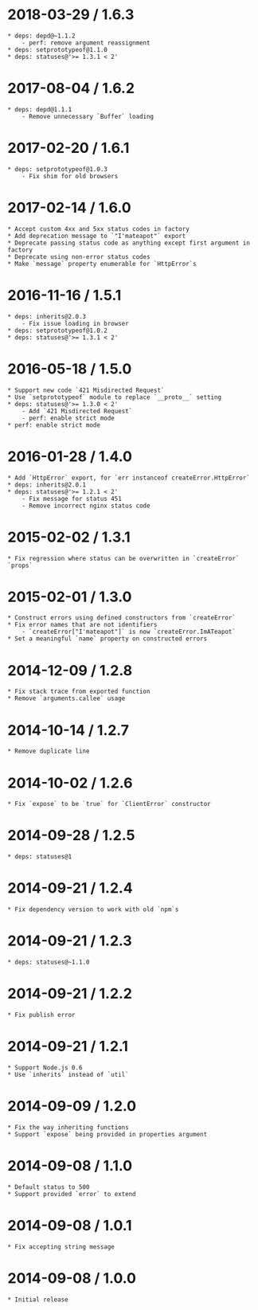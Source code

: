 2018-03-29 / 1.6.3
==================

	* deps: depd@~1.1.2
		- perf: remove argument reassignment
	* deps: setprototypeof@1.1.0
	* deps: statuses@'>= 1.3.1 < 2'

2017-08-04 / 1.6.2
==================

	* deps: depd@1.1.1
		- Remove unnecessary `Buffer` loading

2017-02-20 / 1.6.1
==================

	* deps: setprototypeof@1.0.3
		- Fix shim for old browsers

2017-02-14 / 1.6.0
==================

	* Accept custom 4xx and 5xx status codes in factory
	* Add deprecation message to `"I'mateapot"` export
	* Deprecate passing status code as anything except first argument in factory
	* Deprecate using non-error status codes
	* Make `message` property enumerable for `HttpError`s

2016-11-16 / 1.5.1
==================

	* deps: inherits@2.0.3
		- Fix issue loading in browser
	* deps: setprototypeof@1.0.2
	* deps: statuses@'>= 1.3.1 < 2'

2016-05-18 / 1.5.0
==================

	* Support new code `421 Misdirected Request`
	* Use `setprototypeof` module to replace `__proto__` setting
	* deps: statuses@'>= 1.3.0 < 2'
		- Add `421 Misdirected Request`
		- perf: enable strict mode
	* perf: enable strict mode

2016-01-28 / 1.4.0
==================

	* Add `HttpError` export, for `err instanceof createError.HttpError`
	* deps: inherits@2.0.1
	* deps: statuses@'>= 1.2.1 < 2'
		- Fix message for status 451
		- Remove incorrect nginx status code

2015-02-02 / 1.3.1
==================

	* Fix regression where status can be overwritten in `createError` `props`

2015-02-01 / 1.3.0
==================

	* Construct errors using defined constructors from `createError`
	* Fix error names that are not identifiers
		- `createError["I'mateapot"]` is now `createError.ImATeapot`
	* Set a meaningful `name` property on constructed errors

2014-12-09 / 1.2.8
==================

	* Fix stack trace from exported function
	* Remove `arguments.callee` usage

2014-10-14 / 1.2.7
==================

	* Remove duplicate line

2014-10-02 / 1.2.6
==================

	* Fix `expose` to be `true` for `ClientError` constructor

2014-09-28 / 1.2.5
==================

	* deps: statuses@1

2014-09-21 / 1.2.4
==================

	* Fix dependency version to work with old `npm`s

2014-09-21 / 1.2.3
==================

	* deps: statuses@~1.1.0

2014-09-21 / 1.2.2
==================

	* Fix publish error

2014-09-21 / 1.2.1
==================

	* Support Node.js 0.6
	* Use `inherits` instead of `util`

2014-09-09 / 1.2.0
==================

	* Fix the way inheriting functions
	* Support `expose` being provided in properties argument

2014-09-08 / 1.1.0
==================

	* Default status to 500
	* Support provided `error` to extend

2014-09-08 / 1.0.1
==================

	* Fix accepting string message

2014-09-08 / 1.0.0
==================

	* Initial release
